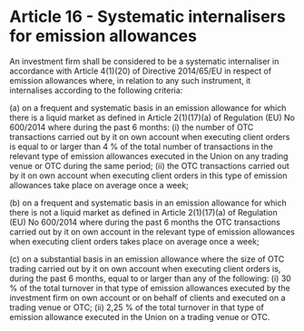 # Article 16 - Systematic internalisers for emission allowances


An investment firm shall be considered to be a systematic internaliser in accordance with Article 4(1)(20) of Directive 2014/65/EU in respect of emission allowances where, in relation to any such instrument, it internalises according to the following criteria:

(a) on a frequent and systematic basis in an emission allowance for which there is a liquid market as defined in Article 2(1)(17)(a) of Regulation (EU) No 600/2014 where during the past 6 months: (i) the number of OTC transactions carried out by it on own account when executing client orders is equal to or larger than 4 % of the total number of transactions in the relevant type of emission allowances executed in the Union on any trading venue or OTC during the same period; (ii) the OTC transactions carried out by it on own account when executing client orders in this type of emission allowances take place on average once a week;

(b) on a frequent and systematic basis in an emission allowance for which there is not a liquid market as defined in Article 2(1)(17)(a) of Regulation (EU) No 600/2014 where during the past 6 months the OTC transactions carried out by it on own account in the relevant type of emission allowances when executing client orders takes place on average once a week;

(c) on a substantial basis in an emission allowance where the size of OTC trading carried out by it on own account when executing client orders is, during the past 6 months, equal to or larger than any of the following: (i) 30 % of the total turnover in that type of emission allowances executed by the investment firm on own account or on behalf of clients and executed on a trading venue or OTC; (ii) 2,25 % of the total turnover in that type of emission allowance executed in the Union on a trading venue or OTC.

